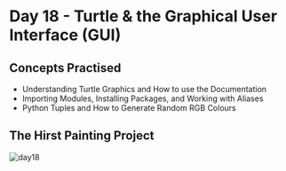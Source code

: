 # Day 18 - Turtle & the Graphical User Interface (GUI)
## Concepts Practised
- Understanding Turtle Graphics and How to use the Documentation
- Importing Modules, Installing Packages, and Working with Aliases
- Python Tuples and How to Generate Random RGB Colours
## The Hirst Painting Project
![day18](https://user-images.githubusercontent.com/98851253/154783750-d3f360c9-d877-4db9-ab81-37c058c394d3.gif)